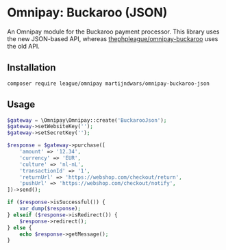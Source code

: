 # Omnipay: Buckaroo (JSON)

An Omnipay module for the Buckaroo payment processor. This library uses the new JSON-based API, whereas [thephpleague/omnipay-buckaroo](https://github.com/thephpleague/omnipay-buckaroo) uses the old API.

## Installation

```
composer require league/omnipay martijndwars/omnipay-buckaroo-json
```

## Usage

```php
$gateway = \Omnipay\Omnipay::create('BuckarooJson');  
$gateway->setWebsiteKey('');
$gateway->setSecretKey('');

$response = $gateway->purchase([
    'amount' => '12.34',
    'currency' => 'EUR',
    'culture' => 'nl-nL',
    'transactionId' => '1',
    'returnUrl' => 'https://webshop.com/checkout/return',
    'pushUrl' => 'https://webshop.com/checkout/notify',
])->send();

if ($response->isSuccessful()) {
    var_dump($response);
} elseif ($response->isRedirect()) {
    $response->redirect();
} else {
    echo $response->getMessage();
}
```

